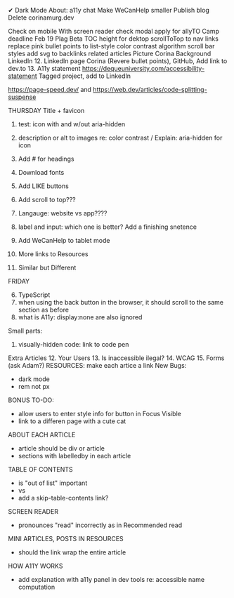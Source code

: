 <span className="pink-text bold">&#x2714; </span> 
Dark Mode
About: a11y chat
Make WeCanHelp smaller
Publish blog
Delete corinamurg.dev

Check on mobile
With screen reader check modal
apply for allyTO Camp deadline Feb 19
Plag
Beta
TOC height for dektop
scrollToTop to nav links
replace pink bullet points to list-style
color contrast algorithm
scroll bar styles
add svg to backlinks
related articles
Picture Corina
Background LinkedIn
12. LinkedIn page Corina (Revere bullet points), GitHub, Add link to dev.to
13. A11y statement https://dequeuniversity.com/accessibility-statement
Tagged project, add to LinkedIn

https://page-speed.dev/ and https://web.dev/articles/code-splitting-suspense

THURSDAY
Title + favicon
1. test: icon with and w/out aria-hidden
2. description or alt to images re: color contrast / Explain: aria-hidden for icon

7. Add # for headings
8. Download fonts
4. Add LIKE buttons

11. Add scroll to top???
12. Langauge: website vs app????
13. label and input: which one is better? Add a finishing snetence
5. Add WeCanHelp to tablet mode
10. More links to Resources
9. Similar but Different

FRIDAY


6. TypeScript
3. when using the back button in the browser, it should scroll to the same section as before
7. what is A11y: display:none are also ignored


Small parts:
1. visually-hidden code: link to code pen

Extra Articles
12. Your Users
13. Is inaccessible ilegal?
14. WCAG
15. Forms (ask Adam?)
RESOURCES: make each artice a link
New Bugs:
- dark mode
- rem not px

BONUS TO-DO:
- allow users to enter style info for button in Focus Visible
- link to a differen page with a cute cat


ABOUT EACH ARTICLE
- article should be div or article
- sections with labelledby in each article

TABLE OF CONTENTS
- is "out of list" important
- <a> vs <Link>
- add a skip-table-contents link?


SCREEN READER 
- pronounces "read" incorrectly as in Recommended read

MINI ARTICLES, POSTS IN RESOURCES
- should the link wrap the entire article

HOW A11Y WORKS
- add explanation with a11y panel in dev tools re: accessible name computation



